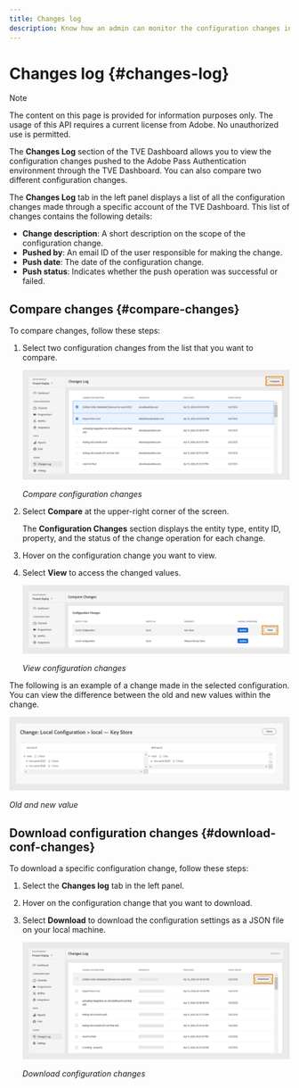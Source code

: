 ```yaml
---
title: Changes log
description: Know how an admin can monitor the configuration changes in the TVE Dashboard.
---
```


# Changes log {#changes-log}

>[!NOTE]
>
>The content on this page is provided for information purposes only. The usage of this API requires a current license from Adobe. No unauthorized use is permitted.

The **Changes Log** section of the TVE Dashboard allows you to view the configuration changes pushed to the Adobe Pass Authentication environment through the TVE Dashboard. You can also compare two different configuration changes.

The **Changes Log** tab in the left panel displays a list of all the configuration changes made through a specific account of the TVE Dashboard. This list of changes contains the following details:

* **Change description**: A short description on the scope of the configuration change.
* **Pushed by**: An email ID of the user responsible for making the change. 
* **Push date**: The date of the configuration change.
* **Push status**: Indicates whether the push operation was successful or failed.

## Compare changes {#compare-changes}

To compare changes, follow these steps:

1. Select two configuration changes from the list that you want to compare.

   ![Compare configuration changes](assets/select-changes.png)

    *Compare configuration changes*

1. Select **Compare** at the upper-right corner of the screen.

   The **Configuration Changes** section displays the entity type, entity ID, property, and the status of the change operation for each change.

1. Hover on the configuration change you want to view.
1. Select **View** to access the changed values.

   ![View configuration changes](assets/view-changes.png)

   *View configuration changes*

The following is an example of a change made in the selected configuration. You can view the difference between the old and new values within the change.

![Old and new value](assets/change.png)

*Old and new value*

## Download configuration changes {#download-conf-changes}

To download a specific configuration change, follow these steps:

1. Select the **Changes log** tab in the left panel.
1. Hover on the configuration change that you want to download.
1. Select **Download** to download the configuration settings as a JSON file on your local machine.

   ![Download configuration changes](assets/download-changes.png)

   *Download configuration changes*

